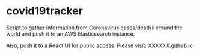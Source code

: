 # covid19tracker
Script to gather information from Coronavirus cases/deaths around the world and push it to an AWS Elasticsearch instance.

Also, push it to a React UI for public access. Please visit: XXXXXX.github.io
